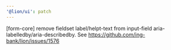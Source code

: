 ```yaml
---
'@lion/ui': patch
---
```


[form-core] remove fieldset label/helpt-text from input-field aria-labelledby/aria-describedby. See https://github.com/ing-bank/lion/issues/1576
